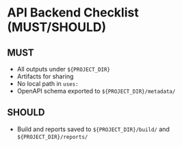 # API Backend Checklist (MUST/SHOULD)

## MUST
- All outputs under `${PROJECT_DIR}`
- Artifacts for sharing
- No local path in `uses:`
- OpenAPI schema exported to `${PROJECT_DIR}/metadata/`

## SHOULD
- Build and reports saved to `${PROJECT_DIR}/build/` and `${PROJECT_DIR}/reports/`
